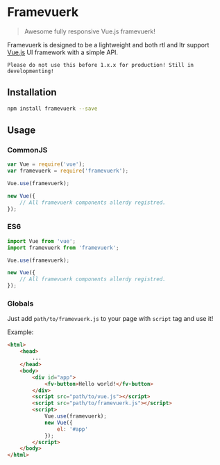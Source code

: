 # Framevuerk

> Awesome fully responsive Vue.js framevuerk!

Framevuerk is designed to be a lightweight and both rtl and ltr support [Vue.js](http://vuejs.org) UI framework with a simple API.


`Please do not use this before 1.x.x for production! Still in developmenting!`

## Installation

```bash
npm install framevuerk --save
```

## Usage

### CommonJS
```js
var Vue = require('vue');
var framevuerk = require('framevuerk');

Vue.use(framevuerk);

new Vue({
    // All framevuerk components allerdy registred.
});
```


### ES6

```js
import Vue from 'vue';
import framevuerk from 'framevuerk';

Vue.use(framevuerk);

new Vue({
    // All framevuerk components allerdy registred.
});
```

### Globals

Just add `path/to/framevuerk.js` to your page with `script` tag and use it!

Example:

```html
<html>
    <head>
        ...
    </head>
    <body>
        <div id="app">
            <fv-button>Hello world!</fv-button>
        </div>
        <script src="path/to/vue.js"></script>
        <script src="path/to/framevuerk.js"></script>
        <script>
            Vue.use(framevuerk);
            new Vue({
                el: '#app'
            });
        </script>
    </body>
</html>
```

